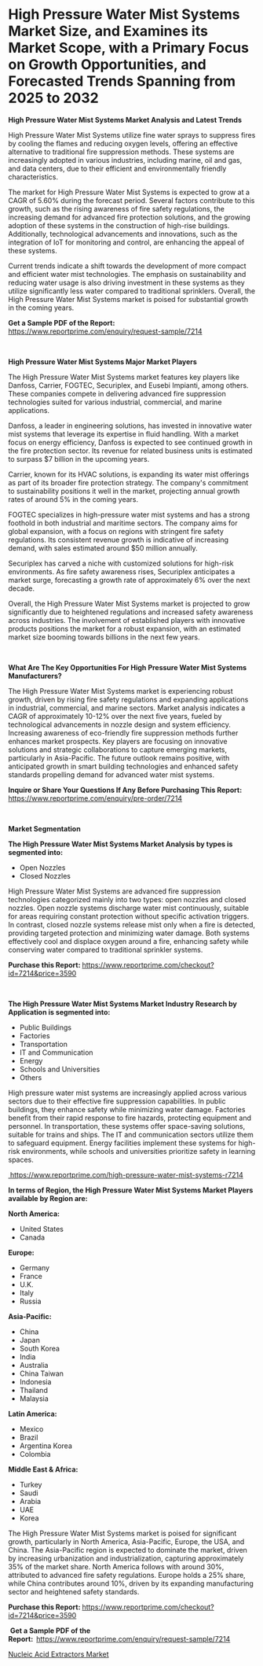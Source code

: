 <p><h1>High Pressure Water Mist Systems Market Size, and Examines its Market Scope, with a Primary Focus on Growth Opportunities, and Forecasted Trends Spanning from 2025 to 2032</h1></p><p><strong>High Pressure Water Mist Systems Market Analysis and Latest Trends</strong></p>
<p><p>High Pressure Water Mist Systems utilize fine water sprays to suppress fires by cooling the flames and reducing oxygen levels, offering an effective alternative to traditional fire suppression methods. These systems are increasingly adopted in various industries, including marine, oil and gas, and data centers, due to their efficient and environmentally friendly characteristics.</p><p>The market for High Pressure Water Mist Systems is expected to grow at a CAGR of 5.60% during the forecast period. Several factors contribute to this growth, such as the rising awareness of fire safety regulations, the increasing demand for advanced fire protection solutions, and the growing adoption of these systems in the construction of high-rise buildings. Additionally, technological advancements and innovations, such as the integration of IoT for monitoring and control, are enhancing the appeal of these systems.</p><p>Current trends indicate a shift towards the development of more compact and efficient  water mist technologies. The emphasis on sustainability and reducing water usage is also driving investment in these systems as they utilize significantly less water compared to traditional sprinklers. Overall, the High Pressure Water Mist Systems market is poised for substantial growth in the coming years.</p></p>
<p><strong>Get a Sample PDF of the Report:&nbsp;</strong> <a href="https://www.reportprime.com/enquiry/request-sample/7214?utm_campaign=2246&utm_medium=2&utm_source=Github&utm_content=ia&utm_term=19032025&utm_id=high-pressure-water-mist-systems">https://www.reportprime.com/enquiry/request-sample/7214</a></p>
<p>&nbsp;</p>
<p><strong>High Pressure Water Mist Systems Major Market Players</strong></p>
<p><p>The High Pressure Water Mist Systems market features key players like Danfoss, Carrier, FOGTEC, Securiplex, and Eusebi Impianti, among others. These companies compete in delivering advanced fire suppression technologies suited for various industrial, commercial, and marine applications.</p><p>Danfoss, a leader in engineering solutions, has invested in innovative water mist systems that leverage its expertise in fluid handling. With a market focus on energy efficiency, Danfoss is expected to see continued growth in the fire protection sector. Its revenue for related business units is estimated to surpass $7 billion in the upcoming years.</p><p>Carrier, known for its HVAC solutions, is expanding its water mist offerings as part of its broader fire protection strategy. The company's commitment to sustainability positions it well in the market, projecting annual growth rates of around 5% in the coming years.</p><p>FOGTEC specializes in high-pressure water mist systems and has a strong foothold in both industrial and maritime sectors. The company aims for global expansion, with a focus on regions with stringent fire safety regulations. Its consistent revenue growth is indicative of increasing demand, with sales estimated around $50 million annually.</p><p>Securiplex has carved a niche with customized solutions for high-risk environments. As fire safety awareness rises, Securiplex anticipates a market surge, forecasting a growth rate of approximately 6% over the next decade.</p><p>Overall, the High Pressure Water Mist Systems market is projected to grow significantly due to heightened regulations and increased safety awareness across industries. The involvement of established players with innovative products positions the market for a robust expansion, with an estimated market size booming towards billions in the next few years.</p></p>
<p>&nbsp;</p>
<p><strong>What Are The Key Opportunities For High Pressure Water Mist Systems Manufacturers?</strong></p>
<p><p>The High Pressure Water Mist Systems market is experiencing robust growth, driven by rising fire safety regulations and expanding applications in industrial, commercial, and marine sectors. Market analysis indicates a CAGR of approximately 10-12% over the next five years, fueled by technological advancements in nozzle design and system efficiency. Increasing awareness of eco-friendly fire suppression methods further enhances market prospects. Key players are focusing on innovative solutions and strategic collaborations to capture emerging markets, particularly in Asia-Pacific. The future outlook remains positive, with anticipated growth in smart building technologies and enhanced safety standards propelling demand for advanced water mist systems.</p></p>
<p><strong>Inquire or Share Your Questions If Any Before Purchasing This Report:</strong> <a href="https://www.reportprime.com/enquiry/pre-order/7214?utm_campaign=2246&utm_medium=2&utm_source=Github&utm_content=ia&utm_term=19032025&utm_id=high-pressure-water-mist-systems">https://www.reportprime.com/enquiry/pre-order/7214</a></p>
<p>&nbsp;</p>
<p><strong>Market Segmentation</strong></p>
<p><strong>The High Pressure Water Mist Systems Market Analysis by types is segmented into:</strong></p>
<p><ul><li>Open Nozzles</li><li>Closed Nozzles</li></ul></p>
<p><p>High Pressure Water Mist Systems are advanced fire suppression technologies categorized mainly into two types: open nozzles and closed nozzles. Open nozzle systems discharge water mist continuously, suitable for areas requiring constant protection without specific activation triggers. In contrast, closed nozzle systems release mist only when a fire is detected, providing targeted protection and minimizing water damage. Both systems effectively cool and displace oxygen around a fire, enhancing safety while conserving water compared to traditional sprinkler systems.</p></p>
<p><strong>Purchase this Report:&nbsp;</strong><a href="https://www.reportprime.com/checkout?id=7214&price=3590&utm_campaign=2246&utm_medium=2&utm_source=Github&utm_content=ia&utm_term=19032025&utm_id=high-pressure-water-mist-systems">https://www.reportprime.com/checkout?id=7214&price=3590</a></p>
<p>&nbsp;</p>
<p><strong>The High Pressure Water Mist Systems Market Industry Research by Application is segmented into:</strong></p>
<p><ul><li>Public Buildings</li><li>Factories</li><li>Transportation</li><li>IT and Communication</li><li>Energy</li><li>Schools and Universities</li><li>Others</li></ul></p>
<p><p>High pressure water mist systems are increasingly applied across various sectors due to their effective fire suppression capabilities. In public buildings, they enhance safety while minimizing water damage. Factories benefit from their rapid response to fire hazards, protecting equipment and personnel. In transportation, these systems offer space-saving solutions, suitable for trains and ships. The IT and communication sectors utilize them to safeguard equipment. Energy facilities implement these systems for high-risk environments, while schools and universities prioritize safety in learning spaces.</p></p>
<p><a href="https://www.reportprime.com/high-pressure-water-mist-systems-r7214?utm_campaign=2246&utm_medium=2&utm_source=Github&utm_content=ia&utm_term=19032025&utm_id=high-pressure-water-mist-systems">&nbsp;https://www.reportprime.com/high-pressure-water-mist-systems-r7214</a></p>
<p><strong>In terms of Region, the High Pressure Water Mist Systems Market Players available by Region are:</strong></p>
<p>
    <p> <strong> North America: </strong>
        <ul>
            <li>United States</li>
            <li>Canada</li>
        </ul>
        </p> 
    <p> <strong> Europe: </strong>
        <ul>
            <li>Germany</li>
            <li>France</li>
            <li>U.K.</li>
            <li>Italy</li>
            <li>Russia</li>
        </ul>
        </p> 
    <p> <strong> Asia-Pacific: </strong>
        <ul>
            <li>China</li>
            <li>Japan</li>
            <li>South Korea</li>
            <li>India</li>
            <li>Australia</li>
            <li>China Taiwan</li>
            <li>Indonesia</li>
            <li>Thailand</li>
            <li>Malaysia</li>
        </ul>
        </p> 
    <p> <strong> Latin America: </strong>
        <ul>
            <li>Mexico</li>
            <li>Brazil</li>
            <li>Argentina Korea</li>
            <li>Colombia</li>
        </ul>
        </p> 
    <p> <strong> Middle East & Africa: </strong>
        <ul>
            <li>Turkey</li>
            <li>Saudi</li>
            <li>Arabia</li>
            <li>UAE</li>
            <li>Korea</li>
        </ul>
    </p>
    </p>
<p><p>The High Pressure Water Mist Systems market is poised for significant growth, particularly in North America, Asia-Pacific, Europe, the USA, and China. The Asia-Pacific region is expected to dominate the market, driven by increasing urbanization and industrialization, capturing approximately 35% of the market share. North America follows with around 30%, attributed to advanced fire safety regulations. Europe holds a 25% share, while China contributes around 10%, driven by its expanding manufacturing sector and heightened safety standards.</p></p>
<p><strong>Purchase this Report: </strong><a href="https://www.reportprime.com/checkout?id=7214&price=3590&utm_campaign=2246&utm_medium=2&utm_source=Github&utm_content=ia&utm_term=19032025&utm_id=high-pressure-water-mist-systems">https://www.reportprime.com/checkout?id=7214&price=3590</a></p>
<p>&nbsp;<strong>Get a Sample PDF of the Report:&nbsp;&nbsp;</strong><a href="https://www.reportprime.com/enquiry/request-sample/7214?utm_campaign=2246&utm_medium=2&utm_source=Github&utm_content=ia&utm_term=19032025&utm_id=high-pressure-water-mist-systems">https://www.reportprime.com/enquiry/request-sample/7214</a></p>
<p><strong></strong></p>
<p><p><a href="https://github.com/donnettaletizia/Market-Research-Report-List-1/blob/main/nucleic-acid-extractors-market.md?utm_campaign=2246&utm_medium=2&utm_source=Github&utm_content=ia&utm_term=19032025&utm_id=high-pressure-water-mist-systems">Nucleic Acid Extractors Market</a></p></p>